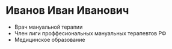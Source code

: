 # Иванов Иван Иванович

* Врач мануальной терапии
* Член лиги проффесиональных мануальных терапевтов РФ
* Медицинское образование 


